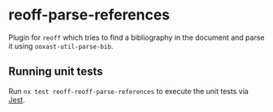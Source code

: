 # reoff-parse-references

Plugin for `reoff` which tries to find a bibliography in the document and parse it using `ooxast-util-parse-bib`.

## Running unit tests

Run `nx test reoff-reoff-parse-references` to execute the unit tests via [Jest](https://jestjs.io).
